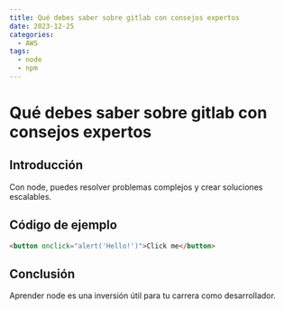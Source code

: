 ```yaml
---
title: Qué debes saber sobre gitlab con consejos expertos
date: 2023-12-25
categories:
  - AWS
tags:
  - node
  - npm
---
```


# Qué debes saber sobre gitlab con consejos expertos

## Introducción

Con node, puedes resolver problemas complejos y crear soluciones escalables.

## Código de ejemplo

```html
<button onclick="alert('Hello!')">Click me</button>
```

## Conclusión

Aprender node es una inversión útil para tu carrera como desarrollador.